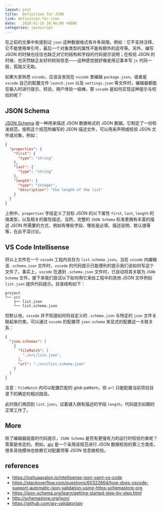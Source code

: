 ```yaml
---
layout: post
title:  Definition for JSON
link: definition-for-json
date:   2020-01-15 20:46:00 +0800
categories: javascript
---
```


在之前的文章中有提到过 `json` 这种数据格式有许多局限。例如：它不支持注释，它不能使用单引号，最后一个对象类型的属性不能有额外的逗号等。另外，编写 JSON 的时候也往往也缺乏对它的结构和字段的代码提示说明；在校验 JSON 的时候，也天然缺乏友好的校验信息——这种感觉就好像是用记事本写 `js` 代码一般，孤独又无助。

如果大家熟悉 `vscode`，应该会发现在 `vscode` 里编辑 `package.json`，或者是 `vscode` 自己的配置文件 `launch.json` 以及 `settings.json` 等文件时，编辑器都能在输入时进行提示、校验，用户体验一级棒。那 `vscode` 是如何实现这种提示与校验的呢？

## JSON Schema

[JSON Schema](https://json-schema.org) 是一种用来描述 JSON 数据格式的 JSON 数据。它制定了一份标准规范，按照这个规范所编写的 JSON 描述文件，可以用来声明或校验 JSON 文件或对象。例如：

```json
{
  "properties": {
    "first": {
      "type": "string"
    },
    "last": {
      "type": "string"
    },
    "length": {
      "type": "integer",
      "description": "the length of the list"
    }
  }
}
```

上例中，`properties` 字段定义了目标 JSON 的以下属性 `first`, `last`, `length` 的值类型，以及相关的属性描述。当然，完整的 `JSON Schema` 标准里拥有丰富的描述 JSON 所需要的方式，例如有哪些字段、哪些是必填、描述说明、默认值等等，在此不深讨论。

## VS Code Intellisense

将以上文件在一个 `vscode` 工程内另存为 `list.schema.json`。当在 `vscode` 内编辑该 `.schema.json` 文件时，`vscode` 的代码提示已能便利的提示我们该如何写这个文件了。事实上，`vscode` 在遇到 `.schema.json` 文件时，已自动将其关联为 `JSON Schema` 文件。接下来我们尝试以下如何用它来给工程中的其他 JSON 文件例如 `list.json` 提供代码提示。目录结构如下：

```
project
└── src
    ├── list.json
    └── list.schema.json
```

但默认地，`vscode` 并不知道如何将自定义的 `.schema.json` 与特定的 `json` 文件关联起来约束。可以通过 `vscode` 的配置项 `json.schema` 来显式的配置这一关联关系：

```json
{
  "json.schemas": [
    {
      "fileMatch": [
        "./src/list.json",
      ],
      "url": "./src/list.schema.json"
    }
  ]
}
```

注意：`fileMatch` 内可以配置匹配的 glob pattern，但 `url` 只能配置当前项目目录下的确定的相对路径。

此时我们再回到 `list.json`，试着键入拥有描述的字段 `length`，代码提示如期的正常工作了。

## More

除了编辑器层面的代码提示，`JSON Schema` 是否有更强有力的运行时校验约束呢？答案是肯定的。例如，[ajv](https://github.com/ajv-validator/ajv) 是一个采用该规范进行 JSON 数据校验的第三方类库，很多其他模块也依赖它对配置项等 JSON 信息做校验。

## references

- <https://joshuaavalon.io/intellisense-json-yaml-vs-code>
- <https://stackoverflow.com/questions/60322864/how-does-vscode-support-automatic-json-validation-using-https-schemastore-org>
- <https://json-schema.org/learn/getting-started-step-by-step.html>
- <http://schemastore.org/json/>
- <https://github.com/ajv-validator/ajv>

